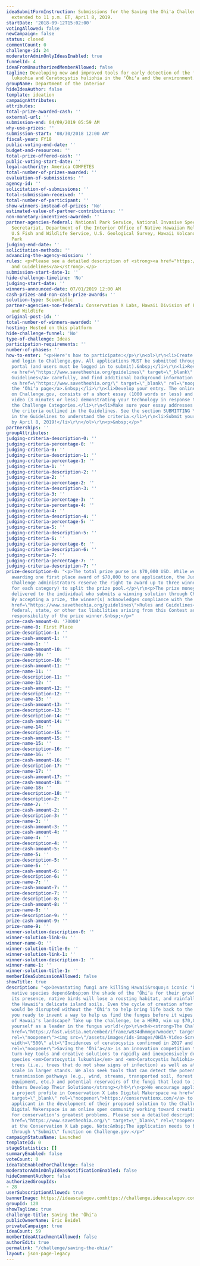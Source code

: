 ```yaml
---
ideaSubmitFormInstruction: Submissions for the Saving the Ohi'a Challenge have been
  extended to 11 p.m. ET, April 8, 2019.
startDate: '2018-09-12T15:02:00'
votingAllowed: false
newCampaign: false
status: closed
commentCount: 0
challenge-id: 24
moderatorAdminOnlyIdeasEnabled: true
funnelId: 4
ideaFromUnauthorizedMemberAllowed: false
tagline: Developing new and improved tools for early detection of the fungi Ceratocystis
  lukuohia and Ceratocystis huliohia in the ʻŌhiʻa and the environment.
groupName: Department of the Interior
hideIdeaAuthor: false
template: ideation
campaignAttributes:
attributes:
total-prize-awarded-cash: ''
external-url: ''
submission-end: 04/09/2019 05:59 AM
why-use-prizes: ''
submission-start: '08/30/2018 12:00 AM'
fiscal-year: FY18
public-voting-end-date: ''
budget-and-resources: ''
total-prize-offered-cash: ''
public-voting-start-date: ''
legal-authority: America COMPETES
total-number-of-prizes-awarded: ''
evaluation-of-submissions: ''
agency-id: ''
solicitation-of-submissions: ''
total-submission-received: ''
total-number-of-participant: ''
show-winners-instead-of-prizes: 'No'
estimated-value-of-partner-contributions: ''
non-monetary-incentives-awarded: ''
partner-agencies-federal: National Park Service, National Invasive Species Council
  Secretariat, Department of the Interior Office of Native Hawaiian Relations,
  U.S Fish and Wildlife Service, U.S. Geological Survey, Hawaii Volcanoes National
  Park
judging-end-date: ''
solicitation-methods: ''
advancing-the-agency-mission: ''
rules: <p>Please see a detailed description of <strong><a href="https://www.savetheohia.org/guidelines">Rules
  and Guidelines</a></strong>.</p>
submission-start-date-1: ''
hide-challenge-timeline: 'No'
judging-start-date: ''
winners-announced-date: 07/01/2019 12:00 AM
cash-prizes-and-non-cash-prize-awards: ''
solution-type: Scientific
partner-agencies-non-federal: Conservation X Labs, Hawaii Division of Forestry
  and Wildlife
original-post-id: ''
total-number-of-winners-awarded: ''
hosting: Hosted on this platform
hide-challenge-funnel: 'No'
type-of-challenge: Ideas
participation-requirements: ''
number-of-phases: ''
how-to-enter: "<p>Here's how to participate:</p>\r\n<ol>\r\n<li>Create an account
  and login to Challenge.gov. All applications MUST be submitted through the Challenge.gov
  portal (and users must be logged in to submit).&nbsp;</li>\r\n<li>Review the
  <a href=\"https://www.savetheohia.org/guidelines\" target=\"_blank\" rel=\"noopener\">Challenge
  Guidelines</a> carefully, and find additional background information on the
  <a href=\"https://www.savetheohia.org/\" target=\"_blank\" rel=\"noopener\">Saving
  the ʻŌhiʻa page</a>.&nbsp;</li>\r\n<li>Develop your entry. The online application,
  on Challenge.gov, consists of a short essay (1000 words or less) and a short
  video (3 minutes or less) demonstrating your technology in response to one of
  the Challenge Categories.</li>\r\n<li>Make sure your essay addresses ALL of
  the criteria outlined in the Guidelines. See the section SUBMITTING YOUR APPLICATION
  in the Guidelines to understand the criteria.</li>\r\n<li>Submit your application
  by April 8, 2019!</li>\r\n</ol>\r\n<p>&nbsp;</p>"
partnerships: ''
groupAttributes:
judging-criteria-description-0: ''
judging-criteria-percentage-0: ''
judging-criteria-0: ''
judging-criteria-description-1: ''
judging-criteria-percentage-1: ''
judging-criteria-1: ''
judging-criteria-description-2: ''
judging-criteria-2: ''
judging-criteria-percentage-2: ''
judging-criteria-description-3: ''
judging-criteria-3: ''
judging-criteria-percentage-3: ''
judging-criteria-percentage-4: ''
judging-criteria-4: ''
judging-criteria-description-4: ''
judging-criteria-percentage-5: ''
judging-criteria-5: ''
judging-criteria-description-5: ''
judging-criteria-6: ''
judging-criteria-percentage-6: ''
judging-criteria-description-6: ''
judging-criteria-7: ''
judging-criteria-percentage-7: ''
judging-criteria-description-7: ''
prize-description-0: "<p>The total prize purse is $70,000 USD. While we anticipate
  awarding one first place award of $70,000 to one application, the Judges and
  Challenge administrators reserve the right to award up to three winners (one
  for each category) to split the prize pool.</p>\r\n<p>The prize money will be
  delivered to the individual who submits a winning solution through Challenge.gov.
  By accepting a prize, the winner(s) acknowledges compliance with the official&nbsp;<strong><a
  href=\"https://www.savetheohia.org/guidelines\">Rules and Guidelines</a></strong>.</p>\r\n<p>All
  federal, state, or other tax liabilities arising from this Contest are the sole
  responsibility of the prize winner.&nbsp;</p>"
prize-cash-amount-0: '70000'
prize-name-0: First Place
prize-description-1: ''
prize-cash-amount-1: ''
prize-name-1: ''
prize-cash-amount-10: ''
prize-name-10: ''
prize-description-10: ''
prize-cash-amount-11: ''
prize-name-11: ''
prize-description-11: ''
prize-name-12: ''
prize-cash-amount-12: ''
prize-description-12: ''
prize-name-13: ''
prize-cash-amount-13: ''
prize-description-13: ''
prize-description-14: ''
prize-cash-amount-14: ''
prize-name-14: ''
prize-description-15: ''
prize-cash-amount-15: ''
prize-name-15: ''
prize-description-16: ''
prize-name-16: ''
prize-cash-amount-16: ''
prize-description-17: ''
prize-name-17: ''
prize-cash-amount-17: ''
prize-cash-amount-18: ''
prize-name-18: ''
prize-description-18: ''
prize-description-2: ''
prize-name-2: ''
prize-cash-amount-2: ''
prize-description-3: ''
prize-name-3: ''
prize-cash-amount-3: ''
prize-cash-amount-4: ''
prize-name-4: ''
prize-description-4: ''
prize-cash-amount-5: ''
prize-name-5: ''
prize-description-5: ''
prize-name-6: ''
prize-cash-amount-6: ''
prize-description-6: ''
prize-name-7: ''
prize-cash-amount-7: ''
prize-description-7: ''
prize-description-8: ''
prize-cash-amount-8: ''
prize-name-8: ''
prize-description-9: ''
prize-cash-amount-9: ''
prize-name-9: ''
winner-solution-description-0: ''
winner-solution-link-0: ''
winner-name-0: ''
winner-solution-title-0: ''
winner-solution-link-1: ''
winner-solution-description-1: ''
winner-name-1: ''
winner-solution-title-1: ''
memberIdeaSubmissionAllowed: false
showTitle: true
description: "<p>Devastating fungi are killing Hawaii&rsquo;s iconic ʻŌhiʻa trees.</p>\r\n<p>Countless
  native species depend&nbsp;on the shade of the ʻŌhiʻa for their growth. Without
  its presence, native birds will lose a roosting habitat, and rainfall will erode
  the Hawaii's delicate island soils. Even the cycle of creation after a lava flow
  would be disrupted without the ʻŌhiʻa to help bring life back to the land.</p>\r\n<p>Are
  you ready to invent a way to help us find the fungus before it wipes out this hallmark
  of Hawaii's landscape? Take up the challenge, be a HERO, win up $70,000, and establish
  yourself as a leader in the fungus world!</p>\r\n<h4><strong>The Challenge</strong></h4>\r\n<p><a
  href=\"https://fast.wistia.net/embed/iframe/w834dhmmgo?wmode\" target=\"_blank\"
  rel=\"noopener\"><img src=\"/assets/images/ids-images/OHIA-Video-Screengrab.png\"
  width=\"500\" alt=\"Incidences of ceratocystis confirmed in 2017 and before, video launch on conservation efforts to save Hawaii's sacred tree, the Ohi'a\"/></a></p>\r\n<p><a href=\"http://www.savetheohia.org\" target=\"_blank\"
  rel=\"noopener\">Saving the ʻŌhiʻa</a> is an innovation competition that seeks novel
  turn-key tools and creative solutions to rapidly and inexpensively detect the fungal
  species <em>Ceratocystis lukuohia</em> and <em>Ceratocystis huliohia</em> in asymptomatic
  trees (i.e., trees that do not show signs of infection) as well as at the landscape
  scale in larger stands. We also seek tools that can detect the potential invasion
  transmission pathways (e.g., wind, streams, transported soil, forest products, tools,
  equipment, etc.) and potential reservoirs of the fungi that lead to its spread.</p>\r\n<h4><strong>Help
  Others Develop Their Solutions</strong></h4>\r\n<p>We encourage applicants to create
  a project profile in Conservation X Labs Digital Makerspace <a href=\"http://www.conservationx.com\"
  target=\"_blank\" rel=\"noopener\">https://conservationx.com/</a> to assist the
  applicant in the development of their proposed solution to the Challenge.</p>\r\n<p>The
  Digital Makerspace is an online open community working toward creating tech solutions
  for conservation's greatest problems. Please see a detailed description of the <a
  href=\"https://www.savetheohia.org/\" target=\"_blank\" rel=\"noopener\">Ohi'a Challenge</a>
  at the Conservation X Lab page. Note:&nbsp;The application needs to be submitted
  through \"Submit\" function on Challenge.gov.</p>"
campaignStatusName: Launched
templateId: 0
stageStatistics: []
summaryEnabled: false
voteCount: 0
ideaTabEnabledForChallenge: false
moderatorAdminOnlyIdeasNotificationEnabled: false
hideCommentAuthor: false
authorizedGroupIds:
- 28
userSubscriptionAllowed: true
bannerImage: https://ideascalegov.comhttps://challenge.ideascalegov.com/assets/images/ids-images/ohia_1920x250-1.png
groupId: 120
showTagline: true
challenge-title: Saving the 'Ōhiʻa
publicOwnerName: Eric Beidel
privateCampaign: true
ideaCount: 59
memberIdeaAttachmentAllowed: false
authorEdit: true
permalink: "/challenge/saving-the-ohia/"
layout: json-page-legacy
---
```

